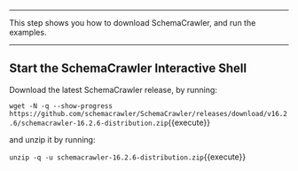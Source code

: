 -----

This step shows you how to download SchemaCrawler, and run the examples.

-----

## Start the SchemaCrawler Interactive Shell

Download the latest SchemaCrawler release, by running:

`wget -N -q --show-progress  https://github.com/schemacrawler/SchemaCrawler/releases/download/v16.2.6/schemacrawler-16.2.6-distribution.zip`{{execute}}

and unzip it by running:

`unzip -q -u schemacrawler-16.2.6-distribution.zip`{{execute}}
